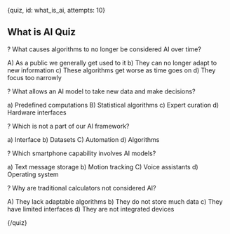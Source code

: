 
{quiz, id: what_is_ai, attempts: 10}

## What is AI Quiz

? What causes algorithms to no longer be considered AI over time?

A) As a public we generally get used to it
b) They can no longer adapt to new information
c) These algorithms get worse as time goes on
d) They focus too narrowly

? What allows an AI model to take new data and make decisions?

a) Predefined computations
B) Statistical algorithms
c) Expert curation
d) Hardware interfaces

? Which is not a part of our AI framework?

a) Interface
b) Datasets
C) Automation
d) Algorithms

? Which smartphone capability involves AI models?

a) Text message storage
b) Motion tracking
C) Voice assistants
d) Operating system

? Why are traditional calculators not considered AI?

A) They lack adaptable algorithms
b) They do not store much data
c) They have limited interfaces
d) They are not integrated devices

{/quiz}
